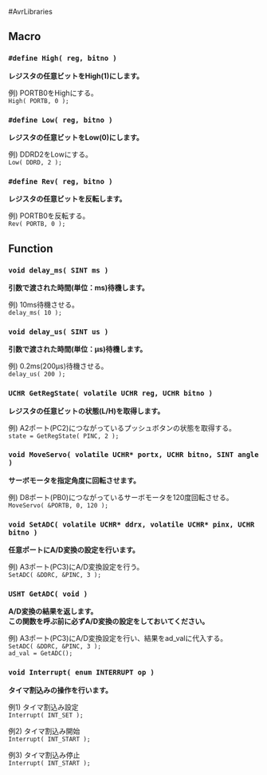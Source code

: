 #AvrLibraries
## Macro

### `#define High( reg, bitno )`
__レジスタの任意ビットをHigh(1)にします。__ 

例) PORTB0をHighにする。  
`High( PORTB, 0 );`

### `#define Low( reg, bitno )`
__レジスタの任意ビットをLow(0)にします。__

例) DDRD2をLowにする。  
`Low( DDRD, 2 );`

### `#define Rev( reg, bitno )`
__レジスタの任意ビットを反転します。__

例) PORTB0を反転する。  
`Rev( PORTB, 0 );`

## Function

### `void delay_ms( SINT ms )`
__引数で渡された時間(単位：ms)待機します。__

例) 10ms待機させる。  
`delay_ms( 10 );`

### `void delay_us( SINT us )`
__引数で渡された時間(単位：μs)待機します。__

例) 0.2ms(200μs)待機させる。  
`delay_us( 200 );`

### `UCHR GetRegState( volatile UCHR reg, UCHR bitno )`
__レジスタの任意ビットの状態(L/H)を取得します。__

例) A2ポート(PC2)につながっているプッシュボタンの状態を取得する。  
`state = GetRegState( PINC, 2 );`

### `void MoveServo( volatile UCHR* portx, UCHR bitno, SINT angle )`
__サーボモータを指定角度に回転させます。__

例) D8ポート(PB0)につながっているサーボモータを120度回転させる。  
`MoveServo( &PORTB, 0, 120 );`

### `void SetADC( volatile UCHR* ddrx, volatile UCHR* pinx, UCHR bitno )`
__任意ポートにA/D変換の設定を行います。__

例) A3ポート(PC3)にA/D変換設定を行う。  
`SetADC( &DDRC, &PINC, 3 );`

### `USHT GetADC( void )`

__A/D変換の結果を返します。__  
__この関数を呼ぶ前に必ずA/D変換の設定をしておいてください。__

例) A3ポート(PC3)にA/D変換設定を行い、結果をad_valに代入する。  
`SetADC( &DDRC, &PINC, 3 );`  
`ad_val = GetADC();`

### `void Interrupt( enum INTERRUPT op )`
__タイマ割込みの操作を行います。__

例1) タイマ割込み設定  
`Interrupt( INT_SET );`  

例2) タイマ割込み開始  
`Interrupt( INT_START );`  

例3) タイマ割込み停止  
`Interrupt( INT_START ); `
